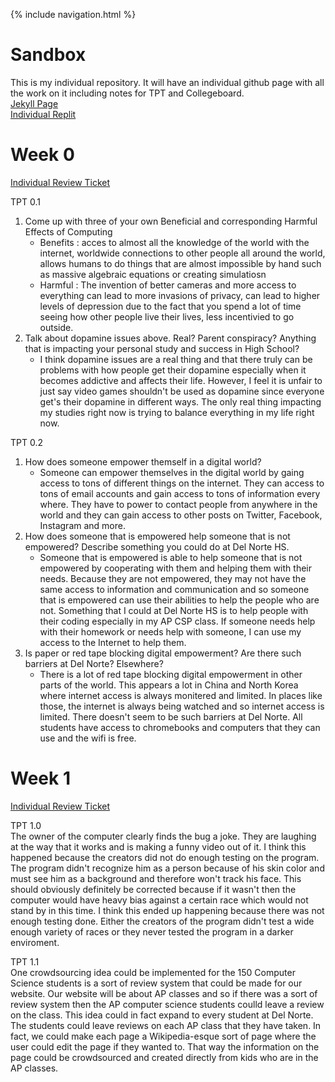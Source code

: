 {% include navigation.html %}
 
# Sandbox
This is my individual repository. It will have an individual github page with all the work on it including notes for TPT and Collegeboard.   
[Jekyll Page](https://fierceexplorer.github.io/Sandbox/)     
[Individual Replit](https://replit.com/@EthanGuo6/Sandbox#main.py)      
# Week 0 

[Individual Review Ticket](https://github.com/FierceExplorer/Sandbox/issues/6)

TPT 0.1   
1. Come up with three of your own Beneficial and corresponding Harmful Effects of Computing
   * Benefits : acces to almost all the knowledge of the world with the internet, worldwide connections to other people all around the world, allows humans to do things that are almost impossible by hand such as massive algebraic equations or creating simulatiosn 
   * Harmful : The invention of better cameras and more access to everything can lead to more invasions of privacy, can lead to higher levels of depression due to the fact that you spend a lot of time seeing how other people live their lives, less incentivied to go outside. 
2. Talk about dopamine issues above. Real? Parent conspiracy? Anything that is impacting your personal study and success in High School?
   * I think dopamine issues are a real thing and that there truly can be problems with how people get their dopamine especially when it becomes addictive and affects their life. However, I feel it is unfair to just say video games shouldn't be used as dopamine since everyone get's their dopamine in different ways. The only real thing impacting my studies right now is trying to balance everything in my life right now.     


TPT 0.2   
1. How does someone empower themself in a digital world?
   * Someone can empower themselves in the digital world by gaing access to tons of different things on the internet. They can access to tons of email accounts and gain access to tons of information every where. They have to power to contact people from anywhere in the world and they can gain access to other posts on Twitter, Facebook, Instagram and more. 
2. How does someone that is empowered help someone that is not empowered? Describe something you could do at Del Norte HS.
   * Someone that is empowered is able to help someone that is not empowered by cooperating with them and helping them with their needs. Because they are not empowered, they may not have the same access to information and communication and so someone that is empowered can use their abilities to help the people who are not. Something that I could at Del Norte HS is to help people with their coding especially in my AP CSP class. If someone needs help with their homework or needs help with someone, I can use my access to the Internet to help them. 
3. Is paper or red tape blocking digital empowerment? Are there such barriers at Del Norte? Elsewhere?
   * There is a lot of red tape blocking digital empowerment in other parts of the world. This appears a lot in China and North Korea where internet access is always monitered and limited. In places like those, the internet is always being watched and so internet access is limited. There doesn't seem to be such barriers at Del Norte. All students have access to chromebooks and computers that they can use and the wifi is free.
  
# Week 1 

[Individual Review Ticket](https://github.com/FierceExplorer/Sandbox/issues/7)  

TPT 1.0   
The owner of the computer clearly finds the bug a joke. They are laughing at the way that it works and is making a funny video out of it. I think this happened because the creators did not do enough testing on the program. The program didn't recognize him as a person because of his skin color and must see him as a background and therefore won't track his face. This should obviously definitely be corrected because if it wasn't then the computer would have heavy bias against a certain race which would not stand by in this time. I think this ended up happening because there was not enough testing done. Either the creators of the program didn't test a wide enough variety of races or they never tested the program in a darker enviroment.     

TPT 1.1      
One crowdsourcing idea could be implemented for the 150 Computer Science students is a sort of review system that could be made for our website. Our website will be about AP classes and so if there was a sort of review system then the AP computer science students coulld leave a review on the class. This idea could in fact expand to every student at Del Norte. The students could leave reviews on each AP class that they have taken. In fact, we could make each page a Wikipedia-esque sort of page where the user could edit the page if they wanted to. That way the information on the page could be crowdsourced and created directly from kids who are in the AP classes. 
